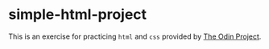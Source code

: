 # simple-html-project

This is an exercise for practicing `html` and `css` provided by [The Odin Project](https://www.theodinproject.com/).
